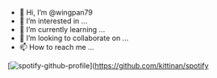 - 👋 Hi, I’m @wingpan79
- 👀 I’m interested in ...
- 🌱 I’m currently learning ...
- 💞️ I’m looking to collaborate on ...
- 📫 How to reach me ...

<!---
wingpan79/wingpan79 is a ✨ special ✨ repository because its `README.md` (this file) appears on your GitHub profile.
You can click the Preview link to take a look at your changes.
--->

[![spotify-github-profile](https://spotify-github-profile.vercel.app/api/view?uid=wingpan79&cover_image=true&theme=default)](https://github.com/kittinan/spotify
